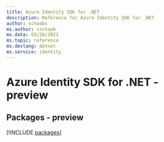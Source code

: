 ```yaml
---
title: Azure Identity SDK for .NET
description: Reference for Azure Identity SDK for .NET
author: schaabs
ms.author: sschaab
ms.data: 03/28/2023
ms.topic: reference
ms.devlang: dotnet
ms.service: identity
---
```

# Azure Identity SDK for .NET - preview
## Packages - preview
[!INCLUDE [packages](identity-index.md)]